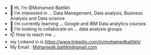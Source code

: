 - 👋 Hi, I’m @Mohamed-Battikh
- 👀 I’m interested in ... Data Management, Data analysis, Business Analysis and Data science
- 🌱 I’m currently learning ... Google and IBM Data analytics courses 
- 💞️ I’m looking to collaborate on ... data analysis groups
- 📫 How to reach me ...
- my Linkend in is https://www.linkedin.com/in/mohamedbattikh/
- My Email : Mohamedk.battikh@gmail.com

<!---
Mohamed-Battikh/Mohamed-Battikh is a ✨ special ✨ repository because its `README.md` (this file) appears on your GitHub profile.
You can click the Preview link to take a look at your changes.
--->
